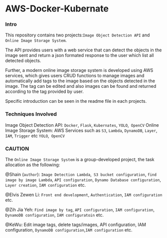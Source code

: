 # AWS-Docker-Kubernate

### Intro
This repository contains two projects:`Image Object Detection API` and `Online Image Storage System`.

The API provides users with a web service that can detect the objects in the image sent and return a json formated response to the user which list all detected objects. 

Further, a modern online image storage system is developed using AWS services, which gives users CRUD functions to manage images and automatically add tags to the image based on the objects detected in the image. The tag can be edited and also images can be found and returned according to the tag provided by user.

Specific introduction can be seen in the readme file in each projects.

### Techniques Involved
Image Object Detection API:
`Docker`, `Flask`, `Kubernates`, `YOLO`,` OpenCV`
Online Image Storage System:
AWS Services such as `S3`, `Lambda`, `DynamoDB`, `Layer`, `IAM`, `Trigger` etc
`YOLO`,` OpenCV`

### CAUTION
The `Online Image Storage System` is a group-developed project, the task allocation as the following:

@Shain (`author`): `Image Detection Lambda`,` S3 bucket configuration`, `find image by image Lambda`, `API configuration`, `Dynamo Database configuration`, `Layer creation`, `IAM configuration`  etc.

@Elvis Zewen Li: `Front end development`, `Authentication`, `IAM configuration` etc.

@Zih Jia Yeh: `Find image by tag`, `API configuration`, `IAM configuration`, `DynamoDB configuration`, `IAM configuratoin` etc.

@KeWu: Edit image tags, delete tags/images, API configuration, IAM configuration, `DynamoDB configuration`,`IAM configuration` etc.

